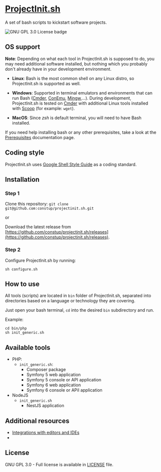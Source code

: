 # [ProjectInit.sh](https://projectinit.sh)

A set of bash scripts to kickstart software projects.

<img src="https://img.shields.io/badge/license-GNU%20GPL%203.0-brightgreen" alt="GNU GPL 3.0 License badge" />

## OS support

**Note**: Depending on what each tool in ProjectInit.sh is supposed to do, you may need additional software installed,
but nothing which you probably don't already have in your development environment.

- **Linux**: Bash is the most common shell on any Linux distro, so ProjectInit.sh is supported as well.

- **Windows**: Supported in terminal emulators and environments that can run Bash ([Cmder](https://cmder.net/), 
[ConEmu](https://conemu.github.io/), [Mingw](https://www.mingw-w64.org/),...). During development,
ProjectInit.sh is tested on [Cmder](https://cmder.net/) with additional Linux tools installed with 
[Scoop](https://scoop.sh/) (for example: `wget`).

- **MacOS**: Since *zsh* is default terminal, you will need to have Bash installed.

If you need help installing bash or any other prerequisites, take a look at the [Prerequisites](./doc/PREREQUISITES.md) 
documentation page.

## Coding style

ProjectInit.sh uses [Google Shell Style Guide](https://google.github.io/styleguide/shellguide.html) as a coding standard.

## Installation

### Step 1

Clone this repository: `git clone git@github.com:constup/projectinit.sh.git`

or

Download the latest release from 
[https://github.com/constup/projectinit.sh/releases](https://github.com/constup/projectinit.sh/releases).

### Step 2

Configure ProjectInit.sh by running:

```shell
sh configure.sh
```

## How to use

All tools (scripts) are located in `bin` folder of ProjectInit.sh, separated into directories based on a language or 
technology they are covering.

Just open your bash terminal, `cd` into the desired `bin` subdirectory and run.

Example:

```shell
cd bin/php
sh init_generic.sh
```

## Available tools

- PHP:
  - `init_generic.sh`:
    - Composer package
    - Symfony 5 web application
    - Symfony 5 console or API application
    - Symfony 6 web application
    - Symfony 6 console or APiI application
- NodeJS
  - `init_generic.sh`
    - NestJS application

## Additional resources 

- [Integrations with editors and IDEs](doc/TOOL_INTEGRATIONS.md)
- 
## License

GNU GPL 3.0 - Full license is available in [LICENSE](./LICENSE) file.
